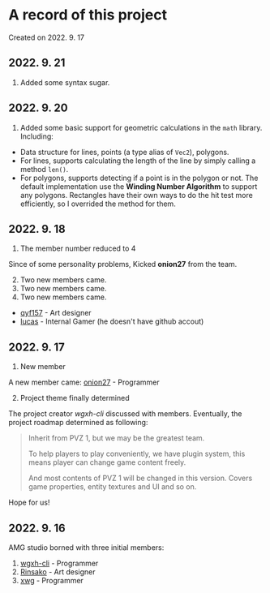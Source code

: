 # A record of this project

Created on 2022. 9. 17

## 2022. 9. 21
1. Added some syntax sugar.

## 2022. 9. 20

1. Added some basic support for geometric calculations in the `math` library. Including:
- Data structure for lines, points (a type alias of `Vec2`), polygons.
- For lines, supports calculating the length of the line by simply calling a method `len()`.
- For polygons, supports detecting if a point is in the polygon or not. The default implementation use the **Winding Number Algorithm** to support any polygons. Rectangles have their own ways to do the hit test more efficiently, so I overrided the method for them.

## 2022. 9. 18

1. The member number reduced to 4

Since of some personality problems, Kicked **onion27** from the team.

2. Two new members came.
1. Two new members came.
1. Two new members came.

- [qyf157](https://github.com/qyf157) - Art designer
- [lucas](about:blank) - Internal Gamer (he doesn't have github accout)

## 2022. 9. 17

1. New member

A new member came: [onion27](https://github.com/onion27) - Programmer

2. Project theme finally determined

The project creator *wgxh-cli* discussed with members. Eventually, the project roadmap determined as following:

> Inherit from PVZ 1, but we may be the greatest team.
>
> To help players to play conveniently, we have plugin system, this means player can change game content freely.
>
> And most contents of PVZ 1 will be changed in this version. Covers game properties, entity textures and UI and so on.

Hope for us!

## 2022. 9. 16

AMG studio borned with three initial members:

1. [wgxh-cli](https://github.com/wgxh-cli) - Programmer
2. [Rinsako](https://github.com/Rinsako) - Art designer
3. [xwg](https://github.com/xiaowanggua) - Programmer

